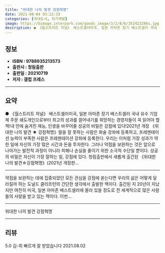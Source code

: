 ```yaml
---
title: "위대한 나의 발견 강점혁명"
date: 2021-08-04 03:22:33
categories: [국내도서, 자기계발]
image: https://bimage.interpark.com/goods_image/3/2/8/6/352423286s.jpg
description: ● 《월스트리트 저널》 베스트셀러미국, 일본 아마존 장기 베스트셀러 국내 유수 기업체 주문 쇄도개인으로부터 최고의 성과를 끌어내기를 희망하는 경영자들이 꼭 읽어야 할 책!내 안에 숨겨진 재능, 인생을 바꾸어줄 성공의 비밀은 강점에 있다!2021년 개정 《위대한 나의 발견 ★ 강점혁명》
---
```


## **정보**

- **ISBN : 9788935213573**
- **출판사 : 청림출판**
- **출판일 : 20210719**
- **저자 : 갤럽 프레스**

------



## **요약**

●  《월스트리트 저널》 베스트셀러미국, 일본 아마존 장기 베스트셀러 국내 유수 기업체 주문 쇄도개인으로부터 최고의 성과를 끌어내기를 희망하는 경영자들이 꼭 읽어야 할 책!내 안에 숨겨진 재능, 인생을 바꾸어줄 성공의 비밀은 강점에 있다!2021년 개정 《위대한 나의 발견 ★ 강점혁명》말을 잘 못하는 사람은 화술 강좌에 등록하고, 프레젠테이션 능력이 부족한 사람은 프레젠테이션 강좌에 등록한다. 우리는 이처럼 가장 성과가 약한 일에 자신의 가장 많은 시간과 돈을 투자한다. 그러나 약점을 보완하는 것은 앞으로 나아가는 발전적 과정이 아니라 피해나 손실을 줄이기 위한 소극적 수단일 뿐이다. 성공의 비밀은 자신이 가장 잘하는 일, 강점에 있다. 청림출판에서 새롭게 출간된 《위대한 나의 발견☆강점혁명》(2021년 개정판...

------

약점을 보완하는 데에 집중되었던 모든 관심을 강점에 쏟는다면 우리의 삶은 어떻게 달라질까 하는 도널드 클리프턴의 간단한 생각에서 출발한 책이다. 출간된 지 20년이 지났지만 여전히 미국, 일본 아마존 베스트셀러에 올라 있을 정도로 전 세계적으로 많은 사람들의 사랑을 받고 있는 책이다. 이번... 

------


위대한 나의 발견 강점혁명 

------


## **리뷰** 

5.0 김-희 빠르게 잘 받았습니다 2021.08.02 <br/>